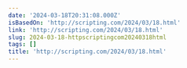 ```yaml
---
date: '2024-03-18T20:31:08.000Z'
isBasedOn: 'http://scripting.com/2024/03/18.html'
link: 'http://scripting.com/2024/03/18.html'
slug: 2024-03-18-httpscriptingcom20240318html
tags: []
title: 'http://scripting.com/2024/03/18.html'
---
```


